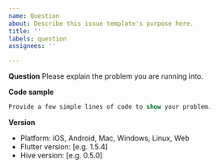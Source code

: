 ```yaml
---
name: Question
about: Describe this issue template's purpose here.
title: ''
labels: question
assignees: ''

---
```


**Question**
Please explain the problem you are running into.

**Code sample**
```dart
Provide a few simple lines of code to show your problem.
```

**Version**
 - Platform: iOS, Android, Mac, Windows, Linux, Web
 - Flutter version: [e.g. 1.5.4]
 - Hive version: [e.g. 0.5.0]
